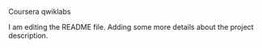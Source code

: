 Coursera qwiklabs

I am editing the README file. Adding some more details about the project description.
